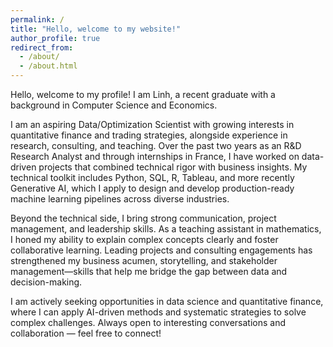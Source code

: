 ```yaml
---
permalink: /
title: "Hello, welcome to my website!"
author_profile: true
redirect_from: 
  - /about/
  - /about.html
---
```


Hello, welcome to my profile!
I am Linh, a recent graduate with a background in Computer Science and Economics.

I am an aspiring Data/Optimization Scientist with growing interests in quantitative finance and trading strategies, alongside experience in research, consulting, and teaching. Over the past two years as an R&D Research Analyst and through internships in France, I have worked on data-driven projects that combined technical rigor with business insights. My technical toolkit includes Python, SQL, R, Tableau, and more recently Generative AI, which I apply to design and develop production-ready machine learning pipelines across diverse industries.

Beyond the technical side, I bring strong communication, project management, and leadership skills. As a teaching assistant in mathematics, I honed my ability to explain complex concepts clearly and foster collaborative learning. Leading projects and consulting engagements has strengthened my business acumen, storytelling, and stakeholder management—skills that help me bridge the gap between data and decision-making.

I am actively seeking opportunities in data science and quantitative finance, where I can apply AI-driven methods and systematic strategies to solve complex challenges. Always open to interesting conversations and collaboration — feel free to connect!
